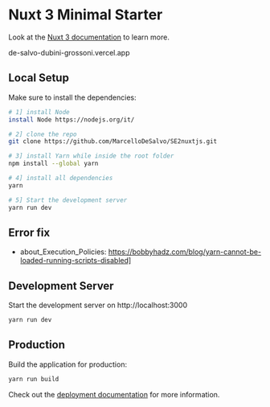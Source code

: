 # Nuxt 3 Minimal Starter

Look at the [Nuxt 3 documentation](https://nuxt.com/docs/getting-started/introduction) to learn more.

de-salvo-dubini-grossoni.vercel.app

## Local Setup

Make sure to install the dependencies:

```bash
# 1] install Node
install Node https://nodejs.org/it/

# 2] clone the repo
git clone https://github.com/MarcelloDeSalvo/SE2nuxtjs.git

# 3] install Yarn while inside the root folder
npm install --global yarn

# 4] install all dependencies
yarn

# 5] Start the development server
yarn run dev
```

## Error fix
- about_Execution_Policies: https://bobbyhadz.com/blog/yarn-cannot-be-loaded-running-scripts-disabled]

## Development Server

Start the development server on http://localhost:3000

```bash
yarn run dev
```

## Production

Build the application for production:

```bash
yarn run build
```

Check out the [deployment documentation](https://nuxt.com/docs/getting-started/deployment) for more information.
